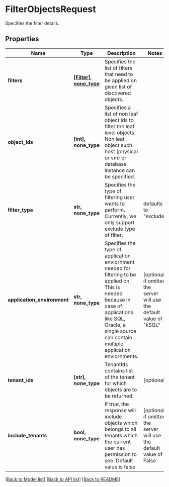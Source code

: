 # FilterObjectsRequest

Specifies the filter details.

## Properties
Name | Type | Description | Notes
------------ | ------------- | ------------- | -------------
**filters** | [**[Filter], none_type**](Filter.md) | Specifies the list of filters that need to be applied on given list of discovered objects. | 
**object_ids** | **[int], none_type** | Specifies a list of non leaf object ids to filter the leaf level objects. Non leaf object such host (physical or vm) or database instance can be specified. | 
**filter_type** | **str, none_type** | Specifies the type of filtering user wants to perform. Currently, we only support exclude type of filter. | defaults to "exclude"
**application_environment** | **str, none_type** | Specifies the type of application enviornment needed for filtering to be applied on. This is needed because in case of applications like SQL, Oracle, a single source can contain multiple application enviornments. | [optional]  if omitted the server will use the default value of "kSQL"
**tenant_ids** | **[str], none_type** | TenantIds contains list of the tenant for which objects are to be returned. | [optional] 
**include_tenants** | **bool, none_type** | If true, the response will include objects which belongs to all tenants which the current user has permission to see. Default value is false. | [optional]  if omitted the server will use the default value of False

[[Back to Model list]](../README.md#documentation-for-models) [[Back to API list]](../README.md#documentation-for-api-endpoints) [[Back to README]](../README.md)


